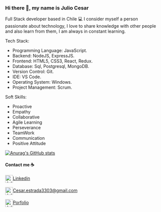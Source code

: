 ### Hi there 👋, my name is Julio Cesar

Full Stack developer based in Chile 💻 I consider myself a person passionate about technology, I love to share knowledge with other people and also learn from them, I am always in constant learning.

Tech Stack:
- Programming Language: JavaScript.
- Backend: NodeJS, ExpressJS.
- Frontend: HTML5, CSS3, React, Redux.
- Database: Sql, Postgresql, MongoDB.
- Version Control: Git.
- IDE: VS Code.
- Operating System: Windows.
- Project Management: Scrum. 

Soft Skills:

- Proactive
- Empathy
- Collaborative
- Agile Learning
- Perseverance
- TeamWork
- Communication
- Positive Attitude

[![Anurag's GitHub stats](https://github-readme-stats.vercel.app/api?username=VelGrab)](https://github.com/anuraghazra/github-readme-stats)

#### Contact me ☕️


<p align="left">

<a href="https://www.linkedin.com/in/julio-cesar-pena/" target="__blank"><img align="center" src="https://img.icons8.com/color/96/000000/linkedin.png" alt="Julio Cesar" height="25" width="25" />Linkedin</a>


<a href="mailto:cesar.estrada3303@gmail.com " target="__blank"><img align="center" src="https://img.icons8.com/color/96/000000/gmail--v1.png" alt="Julio Cesar" height="25" width="25" />Cesar.estrada3303@gmail.com</a>
</p>

<a href="https://portfolio-julio-cesar.vercel.app/" target="__blank"><img align="center" src="https://img.icons8.com/external-kiranshastry-gradient-kiranshastry/64/000000/external-portfolio-advertising-kiranshastry-gradient-kiranshastry.png" alt="Julio Cesar" height="25" width="25" />Porfolio</a>
